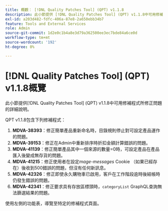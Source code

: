 ```yaml
---
title: 概觀： [!DNL Quality Patches Tool] (QPT) v1.1.8
description: 此小節提供 [!DNL Quality Patches Tool] (QPT) v1.1.8中可用修補程式所修正問題的詳細說明。
exl-id: a203d482-fdfc-406a-87e8-2a650ebb34b7
feature: Tools and External Services
role: Admin
source-git-commit: 1d2e0c1b4a8e3d79a362500ee3ec7bde84a6ce0d
workflow-type: tm+mt
source-wordcount: '192'
ht-degree: 0%

---
```


# [!DNL Quality Patches Tool] (QPT) v1.1.8概覽

此小節提供[!DNL Quality Patches Tool] (QPT) v1.1.8中可用修補程式所修正問題的詳細說明。

QPT v1.1.8包含下列修補程式：

1. **MDVA-38393**：修正簡單產品重新命名時，目錄規則停止對可設定產品運作的問題。
1. **MDVA-39153**：修正在Admin中重新排序時折扣金額計算錯誤的問題。
1. **MDVA-41139**：修正簡單產品其中一個來源的數量=0時，可設定產品在產品匯入後變成無存貨的問題。
1. **MDVA-41215**：修正使用者在設定&#x200B;*mage-messages* Cookie （如果已經存在）後收到500錯誤的問題，但沒有任何新訊息。
1. **MDVA-42326**：修正即使永久購物車已啟用，客戶在工作階段逾時後結帳時仍發生錯誤的問題。
1. **MDVA-42341**：修正要求具有存放區標頭時，`categoryList` GraphQL查詢無法篩選結果的問題。

使用左側的功能表，導覽至特定的修補程式頁面。
